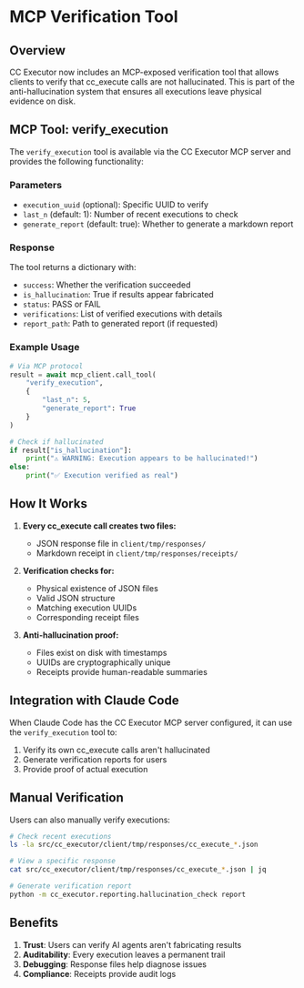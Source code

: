 # MCP Verification Tool

## Overview

CC Executor now includes an MCP-exposed verification tool that allows clients to verify that cc_execute calls are not hallucinated. This is part of the anti-hallucination system that ensures all executions leave physical evidence on disk.

## MCP Tool: verify_execution

The `verify_execution` tool is available via the CC Executor MCP server and provides the following functionality:

### Parameters

- `execution_uuid` (optional): Specific UUID to verify
- `last_n` (default: 1): Number of recent executions to check  
- `generate_report` (default: true): Whether to generate a markdown report

### Response

The tool returns a dictionary with:
- `success`: Whether the verification succeeded
- `is_hallucination`: True if results appear fabricated
- `status`: PASS or FAIL
- `verifications`: List of verified executions with details
- `report_path`: Path to generated report (if requested)

### Example Usage

```python
# Via MCP protocol
result = await mcp_client.call_tool(
    "verify_execution",
    {
        "last_n": 5,
        "generate_report": True
    }
)

# Check if hallucinated
if result["is_hallucination"]:
    print("⚠️ WARNING: Execution appears to be hallucinated!")
else:
    print("✅ Execution verified as real")
```

## How It Works

1. **Every cc_execute call creates two files:**
   - JSON response file in `client/tmp/responses/`
   - Markdown receipt in `client/tmp/responses/receipts/`

2. **Verification checks for:**
   - Physical existence of JSON files
   - Valid JSON structure
   - Matching execution UUIDs
   - Corresponding receipt files

3. **Anti-hallucination proof:**
   - Files exist on disk with timestamps
   - UUIDs are cryptographically unique
   - Receipts provide human-readable summaries

## Integration with Claude Code

When Claude Code has the CC Executor MCP server configured, it can use the `verify_execution` tool to:

1. Verify its own cc_execute calls aren't hallucinated
2. Generate verification reports for users
3. Provide proof of actual execution

## Manual Verification

Users can also manually verify executions:

```bash
# Check recent executions
ls -la src/cc_executor/client/tmp/responses/cc_execute_*.json

# View a specific response
cat src/cc_executor/client/tmp/responses/cc_execute_*.json | jq

# Generate verification report
python -m cc_executor.reporting.hallucination_check report
```

## Benefits

1. **Trust**: Users can verify AI agents aren't fabricating results
2. **Auditability**: Every execution leaves a permanent trail
3. **Debugging**: Response files help diagnose issues
4. **Compliance**: Receipts provide audit logs